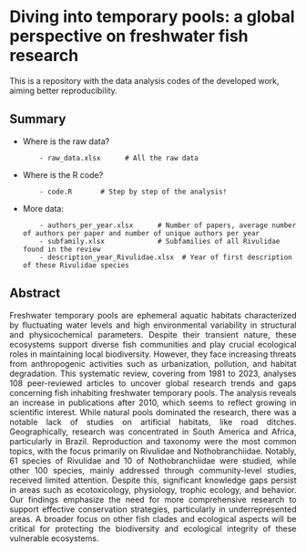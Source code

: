 # Diving into temporary pools: a global perspective on freshwater fish research 

This is a repository with the data analysis codes of the developed work, aiming better reproducibility. 

## Summary

- Where is the raw data?

          - raw_data.xlsx      # All the raw data 

- Where is the R code?

          - code.R       # Step by step of the analysis!
  
- More data:

          - authors_per_year.xlsx      # Number of papers, average number of authors per paper and number of unique authors per year
          - subfamily.xlsx             # Subfamilies of all Rivulidae found in the review
          - description_year_Rivulidae.xlsx  # Year of first description of these Rivulidae species
  
          
## Abstract
<p align="justify"> 
Freshwater temporary pools are ephemeral aquatic habitats characterized by fluctuating water levels and high environmental variability in structural and physicochemical parameters. Despite their transient nature, these ecosystems support diverse fish communities and play crucial ecological roles in maintaining local biodiversity. However, they face increasing threats from anthropogenic activities such as urbanization, pollution, and habitat degradation. This systematic review, covering from 1981 to 2023, analyses 108 peer-reviewed articles to uncover global research trends and gaps concerning fish inhabiting freshwater temporary pools. The analysis reveals an increase in publications after 2010, which seems to reflect growing in scientific interest. While natural pools dominated the research, there was a notable lack of studies on artificial habitats, like road ditches. Geographically, research was concentrated in South America and Africa, particularly in Brazil. Reproduction and taxonomy were the most common topics, with the focus primarily on Rivulidae and Nothobranchiidae. Notably, 61 species of Rivulidae and 10 of Nothobranchiidae were studied, while other 100 species, mainly addressed through community-level studies, received limited attention. Despite this, significant knowledge gaps persist in areas such as ecotoxicology, physiology, trophic ecology, and behavior. Our findings emphasize the need for more comprehensive research to support effective conservation strategies, particularly in underrepresented areas. A broader focus on other fish clades and ecological aspects will be critical for protecting the biodiversity and ecological integrity of these vulnerable ecosystems.

